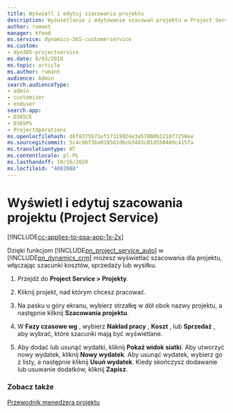 ```yaml
---
title: Wyświetl i edytuj szacowania projektu
description: Wyświetlanie i edytowanie szacowań projektu w Project Service
author: rumant
manager: kfend
ms.service: dynamics-365-customerservice
ms.custom:
- dyn365-projectservice
ms.date: 8/03/2018
ms.topic: article
ms.author: rumant
audience: Admin
search.audienceType:
- admin
- customizer
- enduser
search.app:
- D365CE
- D365PS
- ProjectOperations
ms.openlocfilehash: d6f8375b71ef17319924e3a57800b1218f7258ee
ms.sourcegitcommit: 5c4c9bf3ba018562d6cb3443c01d550489c415fa
ms.translationtype: HT
ms.contentlocale: pl-PL
ms.lasthandoff: 10/16/2020
ms.locfileid: "4082088"
---
```

# <a name="view-and-edit-project-estimates-project-service"></a>Wyświetl i edytuj szacowania projektu (Project Service)

[!INCLUDE[cc-applies-to-psa-app-1x-2x](../includes/cc-applies-to-psa-app-1x-2x.md)]

Dzięki funkcjom [!INCLUDE[pn_project_service_auto](../includes/pn-project-service-auto.md)] w [!INCLUDE[pn_dynamics_crm](../includes/pn-dynamics-crm.md)] możesz wyświetlać szacowania dla projektu, włączając szacunki kosztów, sprzedaży lub wysiłku.  
  
1.  Przejdź do **Project Service > Projekty**.  
  
2.  Kliknij projekt, nad którym chcesz pracować.  
  
3.  Na pasku u góry ekranu, wybierz strzałkę w dół obok nazwy projektu, a następnie kliknij **Szacowania projektu**.  
  
4.  W **Fazy czasowe wg** , wybierz **Nakład pracy** , **Koszt** , lub **Sprzedaż** , aby wybrać, które szacunki mają być wyświetlane.  
  
5.  Aby dodać lub usunąć wydatki, kliknij **Pokaż widok siatki**. Aby utworzyć nowy wydatek, kliknij **Nowy wydatek**. Aby usunąć wydatek, wybierz go z listy, a następnie kliknij **Usuń wydatek**. Kiedy skończysz dodawanie lub usuwanie dodatków, kliknij **Zapisz**.  
  
### <a name="see-also"></a>Zobacz także  
 [Przewodnik menedżera projektu](../psa/project-manager-guide.md)
